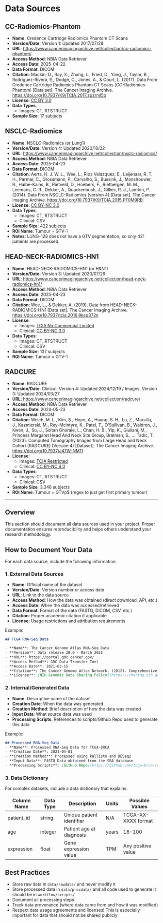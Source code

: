 # Data Sources

## CC-Radiomics-Phantom
- **Name**: Credence Cartridge Radiomics Phantom CT Scans
- **Version/Date**: Version 1: Updated 2017/07/28
- **URL**: <https://www.cancerimagingarchive.net/collection/cc-radiomics-phantom/>
- **Access Method**: NBIA Data Retriever
- **Access Date**: 2025-04-22
- **Data Format**: DICOM
- **Citation**: Mackin, D., Ray, X., Zhang, L., Fried, D., Yang, J., Taylor, B., Rodriguez-Rivera, E., Dodge, C., Jones, A., & Court, L. (2017). Data From Credence Cartridge Radiomics Phantom CT Scans (CC-Radiomics-Phantom) [Data set]. The Cancer Imaging Archive. https://doi.org/10.7937/K9/TCIA.2017.zuzrml5b 
- **License**: [CC BY 3.0](https://creativecommons.org/licenses/by/3.0/)
- **Data Types**: 
    - Images: CT, RTSTRUCT
- **Sample Size**: 17 subjects


## NSCLC-Radiomics
- **Name**: NSCLC-Radiomics (or Lung1)
- **Version/Date**: Version 4: Updated 2020/10/22
- **URL**: <https://www.cancerimagingarchive.net/collection/nsclc-radiomics/>
- **Access Method**: NBIA Data Retriever
- **Access Date**: 2025-04-23
- **Data Format**: DICOM
- **Citation**: Aerts, H. J. W. L., Wee, L., Rios Velazquez, E., Leijenaar, R. T. H., Parmar, C., Grossmann, P., Carvalho, S., Bussink, J., Monshouwer, R., Haibe-Kains, B., Rietveld, D., Hoebers, F., Rietbergen, M. M., Leemans, C. R., Dekker, A., Quackenbush, J., Gillies, R. J., Lambin, P. (2014). Data From NSCLC-Radiomics (version 4) [Data set]. The Cancer Imaging Archive. https://doi.org/10.7937/K9/TCIA.2015.PF0M9REI 
- **License**: [CC BY-NC 3.0](https://creativecommons.org/licenses/by-nc/3.0/)
- **Data Types**: 
    - Images: CT, RTSTRUCT
    - Clinical: CSV
- **Sample Size**: 422 subjects
- **ROI Name**: Tumour = GTV-1
- **Notes**: LUNG-128 does not have a GTV segmentation, so only 421 patients are processed.


## HEAD-NECK-RADIOMICS-HN1
- **Name**: HEAD-NECK-RADIOMICS-HN1 (or H&N1)
- **Version/Date**: Version 3: Updated 2020/07/29
- **URL**: <https://www.cancerimagingarchive.net/collection/head-neck-radiomics-hn1/>
- **Access Method**: NBIA Data Retriever
- **Access Date**: 2025-04-23
- **Data Format**: DICOM
- **Citation**: Wee, L., & Dekker, A. (2019). Data from HEAD-NECK-RADIOMICS-HN1 [Data set]. The Cancer Imaging Archive. https://doi.org/10.7937/tcia.2019.8kap372n
- **License**:
    - Images: [TCIA No Commercial Limited](https://www.cancerimagingarchive.net/wp-content/uploads/TCIA-License-for-Limited-Access-Collections-w-NC-Final20220121.pdf)
    - Clinical: [CC BY-NC 3.0](https://creativecommons.org/licenses/by-nc/3.0/)
- **Data Types**: 
    - Images: CT, RTSTRUCT
    - Clinical: CSV
- **Sample Size**: 137 subjects
- **ROI Name**: Tumour = GTV-1


## RADCURE
- **Name**: RADCURE
- **Version/Date**: Clinical: Version 4: Updated 2024/12/19 / Images: Version 3: Updated 2024/03/27
- **URL**: <https://www.cancerimagingarchive.net/collection/radcure/>
- **Access Method**: NBIA Data Retriever
- **Access Date**: 2024-05-23
- **Data Format**: DICOM
- **Citation**: Welch, M. L., Kim, S., Hope, A., Huang, S. H., Lu, Z., Marsilla, J., Kazmierski, M., Rey-McIntyre, K., Patel, T., O’Sullivan, B., Waldron, J., Kwan, J., Su, J., Soltan Ghoraie, L., Chan, H. B., Yip, K., Giuliani, M., Princess Margaret Head And Neck Site Group, Bratman, S., … Tadic, T. (2023). Computed Tomography Images from Large Head and Neck Cohort (RADCURE) (Version 4) [Dataset]. The Cancer Imaging Archive. https://doi.org/10.7937/J47W-NM11
- **License**:
    - Images: [TCIA Restricted](https://wiki.cancerimagingarchive.net/download/attachments/4556915/TCIA%20Restricted%20License%2020220519.pdf?api=v2)
    - Clinical: [CC BY-NC 4.0](https://creativecommons.org/licenses/by/4.0/)
- **Data Types**: 
    - Images: CT, RTSTRUCT
    - Clinical: CSV
- **Sample Size**: 3,346 subjects
- **ROI Name**: Tumour = GTVp$ (regex to just get first primary tumour)

---
## Overview

This section should document all data sources used in your project.
Proper documentation ensures reproducibility and helps others
understand your research methodology.

## How to Document Your Data

For each data source, include the following information:

### 1. External Data Sources

- **Name**: Official name of the dataset
- **Version/Date**: Version number or access date
- **URL**: Link to the data source
- **Access Method**: How the data was obtained (direct download, API, etc.)
- **Access Date**: When the data was accessed/retrieved
- **Data Format**: Format of the data (FASTQ, DICOM, CSV, etc.)
- **Citation**: Proper academic citation if applicable
- **License**: Usage restrictions and attribution requirements

Example:

```markdown
## TCGA RNA-Seq Data

- **Name**: The Cancer Genome Atlas RNA-Seq Data
- **Version**: Data release 28.0 - March 2021
- **URL**: https://portal.gdc.cancer.gov/
- **Access Method**: GDC Data Transfer Tool
- **Access Date**: 2021-03-15
- **Citation**: The Cancer Genome Atlas Network. (2012). Comprehensive molecular portraits of human breast tumours. Nature, 490(7418), 61-70.
- **License**: [NIH Genomic Data Sharing Policy](https://sharing.nih.gov/genomic-data-sharing-policy)
```

### 2. Internal/Generated Data

- **Name**: Descriptive name of the dataset
- **Creation Date**: When the data was generated
- **Creation Method**: Brief description of how the data was created
- **Input Data**: What source data was used
- **Processing Scripts**: References to scripts/Github Repo used to generate this data

Example:

```markdown
## Processed RNA-Seq Data
- **Name**: Processed RNA-Seq Data for TCGA-BRCA
- **Creation Date**: 2021-04-01
- **Creation Method**: Processed using kallisto and DESeq2
- **Input Data**: FASTQ Data obtained from the SRA database
- **Processing Scripts**: [GitHub Repo](https://github.com/tcga-brca-rnaseq)
```

### 3. Data Dictionary

For complex datasets, include a data dictionary that explains:

| Column Name | Data Type | Description | Units | Possible Values |
|-------------|-----------|-------------|-------|-----------------|
| patient_id  | string    | Unique patient identifier | N/A | TCGA-XX-XXXX format |
| age         | integer   | Patient age at diagnosis | years | 18-100 |
| expression  | float     | Gene expression value | TPM | Any positive value |

## Best Practices

- Store raw data in `data/rawdata/` and never modify it
- Store processed data in `data/procdata/` and all code used to generate it should be in `workflow/scripts/`
- Document all processing steps
- Track data provenance (where data came from and how it was modified)
- Respect data usage agreements and licenses!
    This is especially important for data that should not be shared publicly
